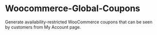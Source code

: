 # Woocommerce-Global-Coupons
Generate availability-restricted WooCommerce coupons that can be seen by customers from My Account page.
